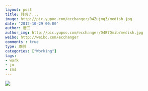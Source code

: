 ```yaml
---
layout: post
title: 转岗了...
image: http://pic.yupoo.com/ecchanger/D4Zujmg3/medish.jpg
date: '2012-10-29 00:00'
author: 唐三
author_img: http://pic.yupoo.com/ecchanger/D4B7Qmib/medish.jpg
weibo: http://weibo.com/ecchanger
comments : true
type: 原创
categories: ["Working"]
tags:
- work
- jm
- sns
---
```


<img class="aligncenter" src="{{ site.url }}/images/posts/work-quanzi/team.jpg"/>